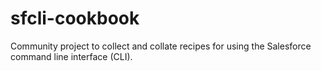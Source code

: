 # sfcli-cookbook
Community project to collect and collate recipes for using the Salesforce command line interface (CLI). 
